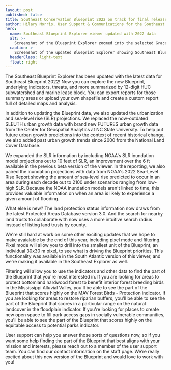 ```yaml
---
layout: post
published: false
title: Southeast Conservation Blueprint 2022 on track for final release this fall
author: Hilary Morris, User Support & Communications for the Southeast and South Atlantic Blueprints
hero:
  name: Southeast Blueprint Explorer viewer updated with 2022 data
  alt: >-
    Screenshot of the Blueprint Explorer zoomed into the selected Grace Church Bassett Creek subwatershed in Alabama. Shows a map of the Blueprint priorities and an accompanying pie chart with 47% in highest priority, 35% in high priority, 5% as medium prioritity, 4% as priority connections, and 10% as lower priority.
  caption: >-
    Screenshot of the updated Blueprint Explorer showing Southeast Blueprint 2022 priorities for a subwatershed in Alabama.
  headerClass: light-text
  float: right
---
```

The Southeast Blueprint Explorer has been updated with the latest data for Southeast Blueprint 2022! Now you can explore the new Blueprint, underlying indicators, threats, and more summarized by 12-digit HUC subwatershed and marine lease block. You can export reports for those summary areas or upload your own shapefile and create a custom report full of detailed maps and analysis.<!--more-->

In addition to updating the Blueprint data, we also updated the urbanization and sea-level rise (SLR) projections. We replaced the now-outdated SLEUTH urban growth data with brand new FUTURES urban growth data from the Center for Geospatial Analytics at NC State University. To help put future urban growth predictions into the context of recent historical change, we also added past urban growth trends since 2000 from the National Land Cover Database.

We expanded the SLR information by including NOAA's SLR inundation model projections out to 10 feet of SLR, an improvement over the 6 ft available in the previous beta version of the viewer. In the reporting, we also paired the inundation projections with data from NOAA's 2022 Sea-Level Rise Report showing the amount of sea-level rise predicted to occur in an area during each decade out to 2100 under scenarios ranging from low-high SLR. Because the NOAA inundation models aren't linked to time, this provides valuable information on when an area is likely to experience a given amount of flooding.

What else is new? The land protection status information now draws from the latest Protected Areas Database version 3.0. And the search for nearby land trusts to collaborate with now uses a more intuitive search radius instead of listing land trusts by county.

We're still hard at work on some other exciting updates that we hope to make avaialable by the end of this year, including pixel mode and filtering. Pixel mode will allow you to drill into the smallest unit of the Blueprint, an individual 30x30 m pixel, to see what is driving the Blueprint priorities. This functionality was available in the South Atlantic version of this viewer, and we're making it available in the Southeast Explorer as well.

Filtering will allow you to use the indicators and other data to find the part of the Blueprint that you're most interested in. If you are looking for areas to protect bottomland hardwood forest to benefit interior forest breeding birds in the Mississippi Alluvial Valley, you'll be able to see the part of the Blueprint that scores highly on the MAV Forest Birds - Protection indicator. If you are looking for areas to restore riparian buffers, you'll be able to see the part of the Blueprint that scores in a particular range on the natural landcover in the floodplain indicator. If you're looking for places to create new open space to fill park access gaps in socially vulnerable communities, you'll be able to see the part of the Blueprint that scores highly on the equitable access to potential parks indicator.

User support can help you answer those sorts of questions now, so if you want some help finding the part of the Blueprint that best aligns with your mission and interests, please reach out to a member of the user support team. You can find our contact information on the staff page. We’re really excited about this new version of the Blueprint and would love to work with you!
